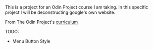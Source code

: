 This is a project for an Odin Project course I am taking. In this specific project I will be deconstructing google's own website.

From The Odin Project's [curriculum](http://www.theodinproject.com/courses/web-development-101/lessons/html-css)

TODO:

* Menu Button Style
